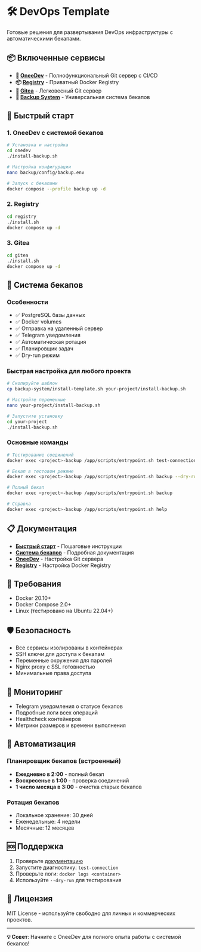 # 🛠️ DevOps Template

Готовые решения для развертывания DevOps инфраструктуры с автоматическими бекапами.

## 📦 Включенные сервисы

- **🔧 [OneeDev](onedev/)** - Полнофункциональный Git сервер с CI/CD
- **📦 [Registry](registry/)** - Приватный Docker Registry  
- **🔧 [Gitea](gitea/)** - Легковесный Git сервер
- **💾 [Backup System](backup-system/)** - Универсальная система бекапов

## 🚀 Быстрый старт

### 1. OneeDev с системой бекапов

```bash
# Установка и настройка
cd onedev
./install-backup.sh

# Настройка конфигурации
nano backup/config/backup.env

# Запуск с бекапами  
docker compose --profile backup up -d
```

### 2. Registry

```bash
cd registry
./install.sh
docker compose up -d
```

### 3. Gitea

```bash
cd gitea  
./install.sh
docker compose up -d
```

## 💾 Система бекапов

### Особенности
- ✅ PostgreSQL базы данных
- ✅ Docker volumes
- ✅ Отправка на удаленный сервер
- ✅ Telegram уведомления
- ✅ Автоматическая ротация
- ✅ Планировщик задач
- ✅ Dry-run режим

### Быстрая настройка для любого проекта

```bash
# Скопируйте шаблон
cp backup-system/install-template.sh your-project/install-backup.sh

# Настройте переменные
nano your-project/install-backup.sh

# Запустите установку
cd your-project
./install-backup.sh
```

### Основные команды

```bash
# Тестирование соединений
docker exec <project>-backup /app/scripts/entrypoint.sh test-connection

# Бекап в тестовом режиме  
docker exec <project>-backup /app/scripts/entrypoint.sh backup --dry-run

# Полный бекап
docker exec <project>-backup /app/scripts/entrypoint.sh backup

# Справка
docker exec <project>-backup /app/scripts/entrypoint.sh help
```

## 📋 Документация

- **[Быстрый старт](QUICK_START.md)** - Пошаговые инструкции
- **[Система бекапов](backup-system/README.md)** - Подробная документация
- **[OneeDev](onedev/)** - Настройка Git сервера
- **[Registry](registry/)** - Настройка Docker Registry

## 🔧 Требования

- Docker 20.10+
- Docker Compose 2.0+
- Linux (тестировано на Ubuntu 22.04+)

## 🛡️ Безопасность

- Все сервисы изолированы в контейнерах
- SSH ключи для доступа к бекапам
- Переменные окружения для паролей
- Nginx proxy с SSL готовностью
- Минимальные права доступа

## 📱 Мониторинг

- Telegram уведомления о статусе бекапов
- Подробные логи всех операций
- Healthcheck контейнеров
- Метрики размеров и времени выполнения

## 🔄 Автоматизация

### Планировщик бекапов (встроенный)
- **Ежедневно в 2:00** - полный бекап
- **Воскресенье в 1:00** - проверка соединений
- **1 число месяца в 3:00** - очистка старых бекапов

### Ротация бекапов
- Локальное хранение: 30 дней
- Еженедельные: 4 недели  
- Месячные: 12 месяцев

## 🆘 Поддержка

1. Проверьте [документацию](backup-system/README.md)
2. Запустите диагностику: `test-connection`
3. Проверьте логи: `docker logs <container>`
4. Используйте `--dry-run` для тестирования

## 📄 Лицензия

MIT License - используйте свободно для личных и коммерческих проектов.

---

**💡 Совет**: Начните с OneeDev для полного опыта работы с системой бекапов!
